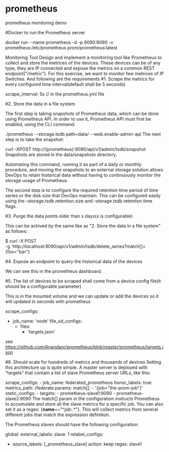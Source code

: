 # prometheus
prometheus monitoring demo

#Docker to run the Prometheus server

docker run --name prometheus -d -p 9090:9090 -v prometheus:/etc/prometheus prom/prometheus:latest

Monitoring Tool
Design and implement a monitoring tool like Prometheus to collect and store the metrices
of the devices.
These devices can be of any type, they are IP connected and expose the metrics on a
common REST endpoint("/metric").
For this exercise, we want to monitor few metrices of IP Switches. And following are the
requirements
#1. Scrape the metrics for every configured time interval(default shall be 5 seconds)

 scrape_interval:     5s // in the prometheus.yml file

#2. Store the data in a file system

The first step is taking snapshots of Prometheus data, which can be done using Prometheus API. In order to use it, Prometheus API must first be enabled, using the CLI command:

./prometheus --storage.tsdb.path=data/ --web.enable-admin-api
The next step is to take the snapshot:

curl -XPOST http://{prometheus}:9090/api/v1/admin/tsdb/snapshot
Snapshots are stored in the data/snapshots directory.

Automating this command, running it as part of a daily or monthly procedure, and moving the snapshots to an external storage solution allows DevOps to retain historical data without having to continuously monitor the storage usage of Prometheus. 

The second step is to configure the required retention time period of time series or the disk size that DevOps maintain. This can be configured easily using the –storage.tsdb.retention.size  and –storage.tsdb.retention.time flags. 

#3. Purge the data points older than x days(x is configurable)

This can be achived by the same like as "2. Store the data in a file system" as follows:

$ curl -X POST \
    -g 'http://localhost:9090/api/v1/admin/tsdb/delete_series?match[]={foo="bar"}

#4. Expose an endpoint to query the historical data of the devices

We can see this in the prometheus dashboard.

#5. The list of devices to be scraped shall come from a device config file(it should be a
configurable parameter)

This is in the mounted volume and we can update or add the devices so it will updated in seconds with prometheus

scrape_configs:
   - job_name: 'node'
     file_sd_configs:
       - files:
          - 'targets.json' 
          
see https://github.com/Anandanr/prometheus/blob/master/prometheus/targets.json


#6. Should scale for hundreds of metrics and thousands of devices
Setting this architecture up is quite simple. A master server is deployed with “targets” that contain a list of slave Prometheus server URLs, like this:

scrape_configs:
      - job_name: federated_prometheus
        honor_labels: true
        metrics_path: /federate
        params:
          match[]:
          - '{job="the-prom-job"}'
        static_configs:
          - targets:
            - prometheus-slave1:9090
            - prometheus-slave2:9090
The match[] param in the configuration instructs Prometheus to accumulate and store all the slave metrics for a specific job. You can also set it as a regex: {__name__=~”^job:.*”}. This will collect metrics from several different jobs that match the expression definition. 

The Prometheus slaves should have the following configuration: 

global:
  external_labels:
    slave: 1
  relabel_configs:
  - source_labels: [_prometheus_slave]
    action: keep
    regex: slave1
